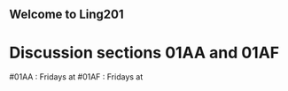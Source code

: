 ## Welcome to Ling201 
# Discussion sections 01AA and 01AF
#01AA : Fridays at 
#01AF : Fridays at


